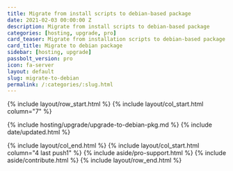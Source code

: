 ```yaml
---
title: Migrate from install scripts to debian-based package
date: 2021-02-03 00:00:00 Z
description: Migrate from install scripts to debian-based package
categories: [hosting, upgrade, pro]
card_teaser: Migrate from installation scripts to debian-based package
card_title: Migrate to debian package
sidebar: [hosting, upgrade]
passbolt_version: pro
icon: fa-server
layout: default
slug: migrate-to-debian
permalink: /:categories/:slug.html
---
```



{% include layout/row_start.html %}
{% include layout/col_start.html column="7" %}

{% include hosting/upgrade/upgrade-to-debian-pkg.md %}
{% include date/updated.html %}

{% include layout/col_end.html %}
{% include layout/col_start.html column="4 last push1" %}
{% include aside/pro-support.html %}
{% include aside/contribute.html %}
{% include layout/row_end.html %}
